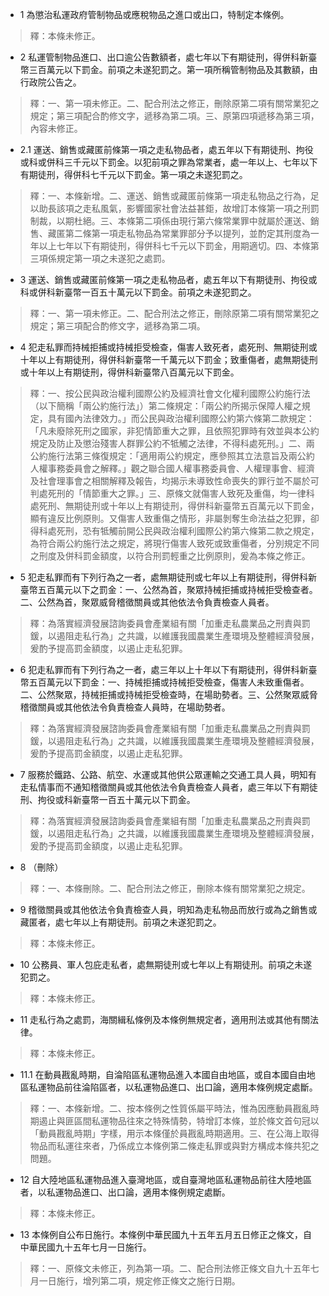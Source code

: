 * 1 為懲治私運政府管制物品或應稅物品之進口或出口，特制定本條例。

> 釋：本條未修正。

* 2 私運管制物品進口、出口逾公告數額者，處七年以下有期徒刑，得併科新臺幣三百萬元以下罰金。前項之未遂犯罰之。第一項所稱管制物品及其數額，由行政院公告之。

> 釋：一、第一項未修正。二、配合刑法之修正，刪除原第二項有關常業犯之規定；第三項配合酌修文字，遞移為第二項。三、原第四項遞移為第三項，內容未修正。

* 2.1 運送、銷售或藏匿前條第一項之走私物品者，處五年以下有期徒刑、拘役或科或併科三千元以下罰金。以犯前項之罪為常業者，處一年以上、七年以下有期徒刑，得併科七千元以下罰金。第一項之未遂犯罰之。

> 釋：一、本條新增。二、運送、銷售或藏匿前條第一項走私物品之行為，足以助長該項之走私風氣，影響國家社會法益甚鉅，故增訂本條第一項之刑罰制裁，以期杜絕。三、本條第二項係由現行第六條常業罪中就屬於運送、銷售、藏匿第二條第一項走私物品為常業罪部分予以提列，並酌定其刑度為一年以上七年以下有期徒刑，得併科七千元以下罰金，用期適切。四、本條第三項係規定第一項之未遂犯之處罰。

* 3 運送、銷售或藏匿前條第一項之走私物品者，處五年以下有期徒刑、拘役或科或併科新臺幣一百五十萬元以下罰金。前項之未遂犯罰之。

> 釋：一、第一項未修正。二、配合刑法之修正，刪除原第二項有關常業犯之規定；第三項配合酌修文字，遞移為第二項。

* 4 犯走私罪而持械拒捕或持械拒受檢查，傷害人致死者，處死刑、無期徒刑或十年以上有期徒刑，得併科新臺幣一千萬元以下罰金；致重傷者，處無期徒刑或十年以上有期徒刑，得併科新臺幣八百萬元以下罰金。

> 釋：一、按公民與政治權利國際公約及經濟社會文化權利國際公約施行法（以下簡稱「兩公約施行法」）第二條規定：「兩公約所揭示保障人權之規定，具有國內法律效力。」而公民與政治權利國際公約第六條第二款規定：「凡未廢除死刑之國家，非犯情節重大之罪，且依照犯罪時有效並與本公約規定及防止及懲治殘害人群罪公約不牴觸之法律，不得科處死刑。」二、兩公約施行法第三條復規定：「適用兩公約規定，應參照其立法意旨及兩公約人權事務委員會之解釋。」觀之聯合國人權事務委員會、人權理事會、經濟及社會理事會之相關解釋及報告，均揭示未導致性命喪失的罪行並不屬於可判處死刑的「情節重大之罪。」三、原條文就傷害人致死及重傷，均一律科處死刑、無期徒刑或十年以上有期徒刑，得併科新臺幣五百萬元以下罰金，顯有違反比例原則。又傷害人致重傷之情形，非屬剝奪生命法益之犯罪，卻得科處死刑，恐有牴觸前開公民與政治權利國際公約第六條第二款之規定，為符合兩公約施行法之規定，將現行傷害人致死或致重傷者，分別規定不同之刑度及併科罰金額度，以符合刑罰輕重之比例原則，爰為本條之修正。

* 5 犯走私罪而有下列行為之一者，處無期徒刑或七年以上有期徒刑，得併科新臺幣五百萬元以下之罰金：一、公然為首，聚眾持械拒捕或持械拒受檢查者。二、公然為首，聚眾威脅稽徵關員或其他依法令負責檢查人員者。

> 釋：為落實經濟發展諮詢委員會產業組有關「加重走私農業品之刑責與罰鍰，以遏阻走私行為」之共識，以維護我國農業生產環境及整體經濟發展，爰酌予提高罰金額度，以遏止走私犯罪。

* 6 犯走私罪而有下列行為之一者，處三年以上十年以下有期徒刑，得併科新臺幣五百萬元以下罰金：一、持械拒捕或持械拒受檢查，傷害人未致重傷者。二、公然聚眾，持械拒捕或持械拒受檢查時，在場助勢者。三、公然聚眾威脅稽徵關員或其他依法令負責檢查人員時，在場助勢者。

> 釋：為落實經濟發展諮詢委員會產業組有關「加重走私農業品之刑責與罰鍰，以遏阻走私行為」之共識，以維護我國農業生產環境及整體經濟發展，爰酌予提高罰金額度，以遏止走私犯罪。

* 7 服務於鐵路、公路、航空、水運或其他供公眾運輸之交通工具人員，明知有走私情事而不通知稽徵關員或其他依法令負責檢查人員者，處三年以下有期徒刑、拘役或科新臺幣一百五十萬元以下罰金。

> 釋：為落實經濟發展諮詢委員會產業組有關「加重走私農業品之刑責與罰鍰，以遏阻走私行為」之共識，以維護我國農業生產環境及整體經濟發展，爰酌予提高罰金額度，以遏止走私犯罪。

* 8 （刪除）

> 釋：一、本條刪除。二、配合刑法之修正，刪除本條有關常業犯之規定。

* 9 稽徵關員或其他依法令負責檢查人員，明知為走私物品而放行或為之銷售或藏匿者，處七年以上有期徒刑。前項之未遂犯罰之。

> 釋：本條未修正。

* 10 公務員、軍人包庇走私者，處無期徒刑或七年以上有期徒刑。前項之未遂犯罰之。

> 釋：本條未修正。

* 11 走私行為之處罰，海關緝私條例及本條例無規定者，適用刑法或其他有關法律。

> 釋：本條未修正。

* 11.1 在動員戡亂時期，自淪陷區私運物品進入本國自由地區，或自本國自由地區私運物品前往淪陷區者，以私運物品進口、出口論，適用本條例規定處斷。

> 釋：一、本條新增。二、按本條例之性質係屬平時法，惟為因應動員戡亂時期遏止與匪區間私運物品往來之特殊情勢，特增訂本條，並於條文首句冠以「動員戡亂時期」字樣，用示本條僅於員戡亂時期適用。三、在公海上取得物品而私運往來者，乃係成立本條例第二條走私罪或與對方構成本條共犯之問題。

* 12 自大陸地區私運物品進入臺灣地區，或自臺灣地區私運物品前往大陸地區者，以私運物品進口、出口論，適用本條例規定處斷。

> 釋：本條未修正。

* 13 本條例自公布日施行。本條例中華民國九十五年五月五日修正之條文，自中華民國九十五年七月一日施行。

> 釋：一、原條文未修正，列為第一項。二、配合刑法修正條文自九十五年七月一日施行，增列第二項，規定修正條文之施行日期。

